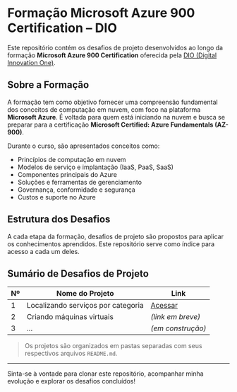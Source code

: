# Formação Microsoft Azure 900 Certification – DIO

Este repositório contém os desafios de projeto desenvolvidos ao longo da formação **Microsoft Azure 900 Certification** oferecida pela [DIO (Digital Innovation One)](https://www.dio.me/).

## Sobre a Formação

A formação tem como objetivo fornecer uma compreensão fundamental dos conceitos de computação em nuvem, com foco na plataforma **Microsoft Azure**. É voltada para quem está iniciando na nuvem e busca se preparar para a certificação **Microsoft Certified: Azure Fundamentals (AZ-900)**.

Durante o curso, são apresentados conceitos como:

- Princípios de computação em nuvem
- Modelos de serviço e implantação (IaaS, PaaS, SaaS)
- Componentes principais do Azure
- Soluções e ferramentas de gerenciamento
- Governança, conformidade e segurança
- Custos e suporte no Azure

## Estrutura dos Desafios

A cada etapa da formação, desafios de projeto são propostos para aplicar os conhecimentos aprendidos. Este repositório serve como índice para acesso a cada um deles.

## Sumário de Desafios de Projeto

| Nº | Nome do Projeto | Link |
|----|------------------|------|
| 1  | Localizando serviços por categoria | [Acessar](https://github.com/eduardolentz/azure-az900-DIO/tree/main/Desafio%20de%20projeto%201%20-%20Localizando%20Servi%C3%A7os%20por%20categoria) |
| 2  | Criando máquinas virtuais | *(link em breve)* |
| 3  | ... | *(em construção)* |

> Os projetos são organizados em pastas separadas com seus respectivos arquivos `README.md`.

---

Sinta-se à vontade para clonar este repositório, acompanhar minha evolução e explorar os desafios concluídos!

